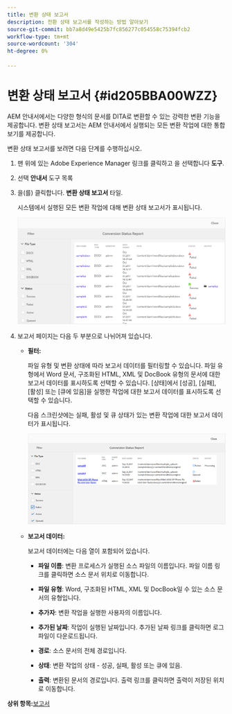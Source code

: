 ```yaml
---
title: 변환 상태 보고서
description: 전환 상태 보고서를 작성하는 방법 알아보기
source-git-commit: bb7a8d49e5425b7fc856277c054558c75394fcb2
workflow-type: tm+mt
source-wordcount: '304'
ht-degree: 0%

---
```



# 변환 상태 보고서 {#id205BBA00WZZ}

AEM 안내서에서는 다양한 형식의 문서를 DITA로 변환할 수 있는 강력한 변환 기능을 제공합니다. 변환 상태 보고서는 AEM 안내서에서 실행되는 모든 변환 작업에 대한 통합 보기를 제공합니다.

변환 상태 보고서를 보려면 다음 단계를 수행하십시오.

1. 맨 위에 있는 Adobe Experience Manager 링크를 클릭하고 을 선택합니다 **도구**.

1. 선택 **안내서** 도구 목록

1. 을(를) 클릭합니다. **변환 상태 보고서** 타일.

   시스템에서 실행된 모든 변환 작업에 대해 변환 상태 보고서가 표시됩니다.

   ![](images/conversion-status-report.png)

1. 보고서 페이지는 다음 두 부분으로 나뉘어져 있습니다.

   - **필터:**

      파일 유형 및 변환 상태에 따라 보고서 데이터를 필터링할 수 있습니다. 파일 유형에서 Word 문서, 구조화된 HTML, XML 및 DocBook 유형의 문서에 대한 보고서 데이터를 표시하도록 선택할 수 있습니다. [상태]에서 [성공], [실패], [활성] 또는 [큐에 있음]을 실행한 작업에 대한 보고서 데이터를 표시하도록 선택할 수 있습니다.

      다음 스크린샷에는 실패, 활성 및 큐 상태가 있는 변환 작업에 대한 보고서 데이터가 표시됩니다.

      ![](images/conversion-report-failed-active-queued.png)

   - **보고서 데이터:**

      보고서 데이터에는 다음 열이 포함되어 있습니다.

      - **파일 이름**: 변환 프로세스가 실행된 소스 파일의 이름입니다. 파일 이름 링크를 클릭하면 소스 문서 위치로 이동합니다.

      - **파일 유형**: Word, 구조화된 HTML, XML 및 DocBook일 수 있는 소스 문서의 유형입니다.

      - **추가자**: 변환 작업을 실행한 사용자의 이름입니다.

      - **추가된 날짜**: 작업이 실행된 날짜입니다. 추가된 날짜 링크를 클릭하면 로그 파일이 다운로드됩니다.

      - **경로**: 소스 문서의 전체 경로입니다.

      - **상태**: 변환 작업의 상태 - 성공, 실패, 활성 또는 큐에 있음.

      - **출력**: 변환된 문서의 경로입니다. 출력 링크를 클릭하면 출력이 저장된 위치로 이동합니다.


**상위 항목:**[&#x200B;보고서](reports-intro.md)

